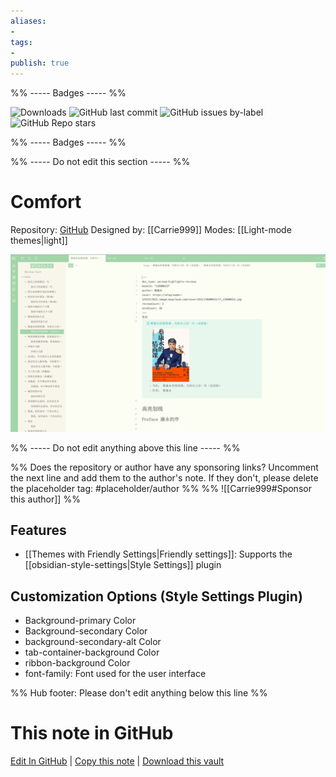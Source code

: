 ```yaml
---
aliases:
- 
tags: 
- 
publish: true
---
```


%% ----- Badges ----- %%

![Downloads](https://img.shields.io/badge/downloads-4661-573E7A?style=for-the-badge&logo=)
![GitHub last commit](https://img.shields.io/github/last-commit/Carrie999/comfort?color=573E7A&label=last%20update&logo=github&style=for-the-badge)
![GitHub issues by-label](https://img.shields.io/github/issues/Carrie999/comfort/help%20wanted?color=573E7A&logo=github&style=for-the-badge) 
![GitHub Repo stars](https://img.shields.io/github/stars/Carrie999/comfort?color=573E7A&logo=github&style=for-the-badge)

%% ----- Badges ----- %%

%% ----- Do not edit this section ----- %%

# Comfort

Repository: [GitHub](https://github.com/Carrie999/comfort)
Designed by: [[Carrie999]]
Modes: [[Light-mode themes|light]]



![screenshot](https://github.com/Carrie999/comfort/raw/HEAD/screenshot.png)

%% ----- Do not edit anything above this line ----- %% 

%% Does the repository or author have any sponsoring links? Uncomment the next line and add them to the author's note. If they don't, please delete the placeholder tag: #placeholder/author %%
%% ![[Carrie999#Sponsor this author]] %%


## Features

- [[Themes with Friendly Settings|Friendly settings]]: Supports the [[obsidian-style-settings|Style Settings]] plugin

## Customization Options (Style Settings Plugin) 
- Background-primary Color
- Background-secondary Color
- background-secondary-alt Color
- tab-container-background Color
- ribbon-background Color
- font-family: Font used for the user interface


%% Hub footer: Please don't edit anything below this line %%

# This note in GitHub

<span class="git-footer">[Edit In GitHub](https://github.dev/obsidian-community/obsidian-hub/blob/main/02%20-%20Community%20Expansions/02.05%20All%20Community%20Expansions/Themes/Comfort.md "git-hub-edit-note") | [Copy this note](https://raw.githubusercontent.com/obsidian-community/obsidian-hub/main/02%20-%20Community%20Expansions/02.05%20All%20Community%20Expansions/Themes/Comfort.md "git-hub-copy-note") | [Download this vault](https://github.com/obsidian-community/obsidian-hub/archive/refs/heads/main.zip "git-hub-download-vault") </span>
